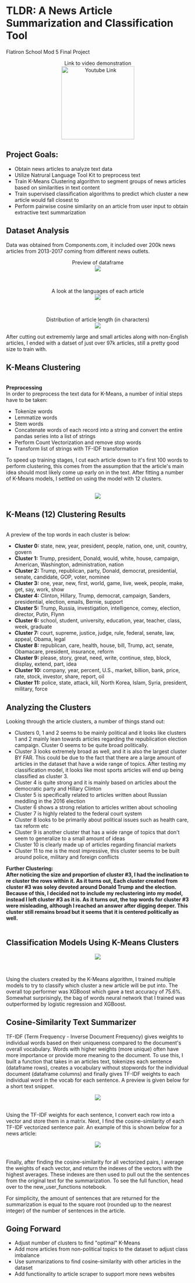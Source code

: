 <h1>TLDR: A News Article Summarization and Classification Tool</h1>
Flatiron School Mod 5 Final Project

<p align = "center">
  Link to video demonstration<br>
<a href="https://www.youtube.com/watch?v=g7S-0mEXmek&feature=youtu.be">
  <img src = "Images/youtube_logo.jpg" alt="Youtube Link" height=200 width = 200>
</a>
</p>
<h2>Project Goals:</h2>
<ul>
  <li>Obtain news articles to analyze text data</li>
  <li>Utilize Natrural Language Tool Kit to preprocess text</li>
  <li>Train K-Means Clustering algorithm to segment groups of news articles based on similarities in text content</li>
  <li>Train supervised classification algorithms to predict which cluster a new article would fall closest to</li>
  <li>Perform pairwise cosine similarity on an article from user input to obtain extractive text summarization</li>
</ul>

<h2>Dataset Analysis</h2>
Data was obtained from Components.com, it included over 200k news articles from 2013-2017 coming from different news outlets.<br> 

<p align="center">
  Preview of dataframe<br>
  <img src='Images/inital_df_preview.png'><br>
</p> 
<br>
<p align="center">
    A look at the languages of each article<br>
  <img src='Images/language_breakdown.png'><br>
</p>
<br>
<p align="center">
    Distribution of article length (in characters)<br>
  <img src='Images/dist_artilce_len.png'><br>
</p>

After cutting out extrememly large and small articles along with non-English articles, I ended with a datset of just over 97k articles, still a pretty good size to train with.

<h2>K-Means Clustering</h2>
<br>
<b>Preprocessing</b><br>
In order to preprocess the text data for K-Means, a number of initial steps have to be taken:<br>
<ul>
  <li>Tokenize words</li>
  <li>Lemmatize words</li>
  <li>Stem words</li>
  <li>Concatenate words of each record into a string and convert the entire pandas series into a list of strings</li>
  <li>Perform Count Vectorization and remove stop words</li>
  <li>Transform list of strings with TF-IDF transformation</li>
 </ul>
To speed up training stages, I cut each article down to it's first 100 words to perform clustering, this comes from the assumption that the article's main idea should most likely come up early on in the text. After fitting a number of K-Means models, I settled on using the model with 12 clusters.
<br><br>
<p align="center">
  <img src='Images/kmeans12_cluster_distributions.png'><br>
</p>  
<h2>K-Means (12) Clustering Results</h2><br>
A preview of the top words in each cluster is below:<br> 
<ul>
  <li><b>Cluster 0:</b> state, new, year, president, people, nation, one, unit, country, govern</li>
  <li><b>Cluster 1:</b> Trump, president, Donald, would, white, house, campaign, American, Washington, administration, nation</li>
  <li><b>Cluster 2:</b> Trump, republican, party, Donald, democrat, presidential, senate, candidate, GOP, voter, nominee</li>
  <li><b>Cluster 3:</b> one, year, new, first, world, game, live, week, people, make, get, say, work, show</li>
  <li><b>Cluster 4:</b> Clinton, Hillary, Trump, democrat, campaign, Sanders, presidential, election, emails, Bernie, support</li>
  <li><b>Cluster 5:</b> Trump, Russia, investigation, intelligence, comey, election, director, Putin, Flynn</li>
  <li><b>Cluster 6:</b> school, student, university, education, year, teacher, class, week, graduate</li>
  <li><b>Cluster 7:</b> court, supreme, justice, judge, rule, federal, senate, law, appeal, Obama, legal</li>
  <li><b>Cluster 8:</b> republican, care, health, house, bill, Trump, act, senate, Obamacare, president, insurance, reform</li>
  <li><b>Cluster 9:</b> please, story, great, need, write, continue, step, block, display, extend, part, idea</li>
  <li><b>Cluster 10:</b> company, year, percent, U.S., market, billion, bank, price, rate, stock, investor, share, report, oil</li>
  <li><b>Cluster 11:</b> police, state, attack, kill, North Korea, Islam, Syria, president, military, force</li>
</ul>  

<h2>Analyzing the Clusters</h2>
Looking through the article clusters, a number of things stand out:
<ul>
  <li>Clusters 0, 1 and 2 seems to be mainly political and it looks like clusters 1 and 2 mainly lean towards articles regarding the republication election campaign. Cluster 0 seems to be quite broad politically.</li>
  <li>Cluster 3 looks extremely broad as well, and it is also the largest cluster BY FAR. This could be due to the fact that there are a large amount of articles in the dataset that have a wide range of topics. After testing my classification model, it looks like most sports articles will end up being classified as cluster 3.</li>
  <li>Cluster 4 is quite strong and it is mainly based on articles about the democratic party and Hillary Clinton</li>
  <li>Cluster 5 is specifically related to articles written about Russian meddling in the 2016 election </li>
  <li>Cluster 6 shows a strong relation to articles written about schooling</li>
  <li>Cluster 7 is highly related to the federal court system</li>
  <li>Cluster 8 looks to be primarily about political issues such as health care, tax reform etc </li>
  <li>Cluster 9 is another cluster that has a wide range of topics that don't seem to generalize to a small amount of ideas</li>
  <li>Cluster 10 is clearly made up of articles regarding financial markets</li>
  <li>Cluster 11 to me is the most impressive, this cluster seems to be built around police, military and foreign conflicts</li>
</ul>

<b>Further Clustering:<br>
After noticing the size and proportion of cluster #3, I had the inclination to re cluster the rows within it. As it turns out, Each cluster created from cluster #3 was soley devoted around Donald Trump and the election. Because of this, I decided not to include my reclustering into my model, instead I left cluster #3 as it is. As it turns out, the top words for cluster #3 were misleading, although I reached an answer after digging deeper. This cluster still remains broad but it seems that it is centered politically as well.<br><br></b>

<h2>Classification Models Using K-Means Clusters</h2>
<p align="center">
  <img src='Images/classification_model_accuracies.png'><br>
</p>
<br>

<p>Using the clusters created by the K-Means algorithm, I trained multiple models to try to classify which cluster a new article will be put into. The overall top performer was XGBoost which gave a test accuracy of 75.6%. Somewhat surprisingly, the bag of words neural network that I trained was outperformed by logistic regression and XGBoost.


<h2>Cosine-Similarity Text Summarizer</h2>
<p>
  TF-IDF (Term Frequency - Inverse Document Frequency) gives weights to individual words based on their uniqueness compared to the document's overall vocabulary. Words with higher weights (more unique) often have more importance or provide more meaning to the document. To use this, I built a function that takes in an articles text, tokenizes each sentence (dataframe rows), creates a vocabulary without stopwords for the individual document (dataframe columns) and finally gives TF-IDF weights to each individual word in the vocab for each sentence. A preview is given below for a short text snippet. 
</p>

<p align="center">
  <img src='Images/tf-idf_cosine_sim.png'><br><br>
</p>

<p>
  Using the TF-IDF weights for each sentence, I convert each row into a vector and store them in a matrix. Next, I find the cosine-similarity of each TF-IDF vectorized sentence pair. An example of this is shown below for a news article:
</p>

<p align="center">
  <img src='Images/sentence_cosine_similarities.png'><br><br>
</p>

<p>
Finally, after finding the cosine-similarity for all vectorized pairs, I average the weights of each vector, and return the indexes of the vectors with the highest averages. These indexes are then used to pull out the the sentences from the original text for the summarization. To see the full function, head over to the new_user_functions notebook. 
</p>

<p>
  For simplicity, the amount of sentences that are returned for the summarization is equal to the square root (rounded up to the nearest integer) of the number of sentences in the article. 
</p>

<h2>Going Forward</h2>
<ul>
  <li>Adjust number of clusters to find "optimal" K-Means</li>
  <li>Add more articles from non-political topics to the dataset to adjust class imbalance</li>
  <li>Use summarizations to find cosine-similarity with other articles in the dataset</li>
  <li>Add functionality to article scraper to support more news websites</li>
</ul>
